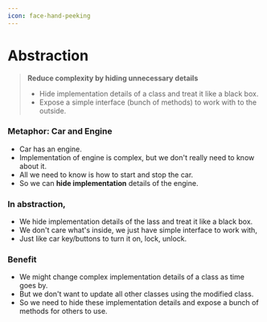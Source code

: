 ```yaml
---
icon: face-hand-peeking
---
```


# Abstraction

> **Reduce complexity by hiding unnecessary details**
>
> * Hide implementation details of a class and treat it like a black box.
> * Expose a simple interface (bunch of methods) to work with to the outside.



### Metaphor: Car and Engine

* Car has an engine.&#x20;
* Implementation of engine is complex, but we don't really need to know about it.
* All we need to know is how to start and stop the car.
* So we can **hide implementation** details of the engine.

### In abstraction,

* We hide implementation details of the lass and treat it like a black box.
* We don't care what's inside, we just have simple interface to work with,
* Just like car key/buttons to turn it on, lock, unlock.

### Benefit

* We might change complex implementation details of a class as time goes by.
* But we don't want to update all other classes using the modified class.
* So we need to hide these implementation details and expose a bunch of methods for others to use.

